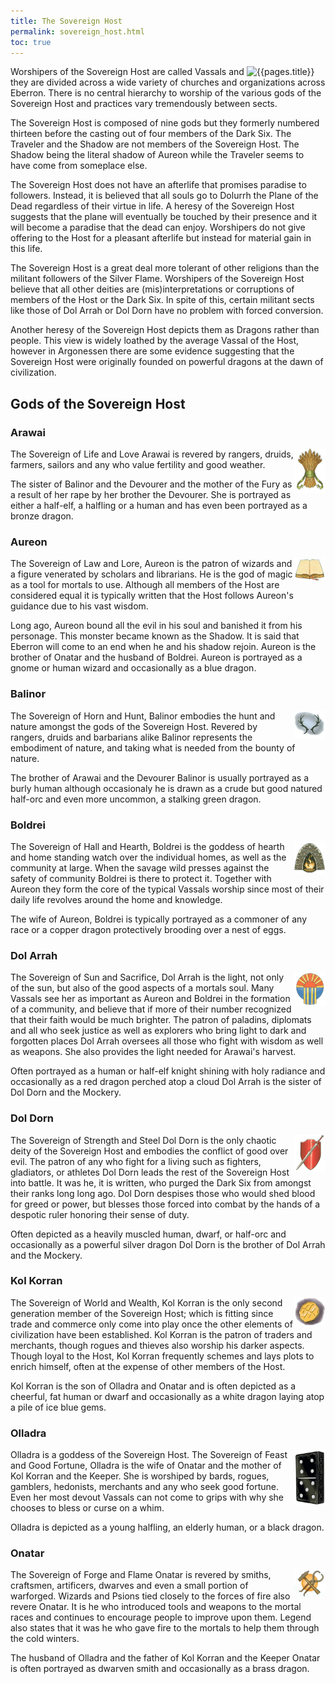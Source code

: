 ```yaml
---
title: The Sovereign Host
permalink: sovereign_host.html
toc: true
---
```


<img src='images/faiths/{{page.title}}.jpg' alt='{{pages.title}}' style="float:right; width:25%;">

Worshipers of the Sovereign Host are called Vassals and they are divided across a wide variety of churches and organizations across Eberron. There is no central hierarchy to worship of the various gods of the Sovereign Host and practices vary tremendously between sects.

The Sovereign Host is composed of nine gods but they formerly numbered thirteen before the casting out of four members of the Dark Six. The Traveler and the Shadow are not members of the Sovereign Host. The Shadow being the literal shadow of Aureon while the Traveler seems to have come from someplace else.

The Sovereign Host does not have an afterlife that promises paradise to followers. Instead, it is believed that all souls go to Dolurrh the Plane of the Dead regardless of their virtue in life. A heresy of the Sovereign Host suggests that the plane will eventually be touched by their presence and it will become a paradise that the dead can enjoy. Worshipers do not give offering to the Host for a pleasant afterlife but instead for material gain in this life.

The Sovereign Host is a great deal more tolerant of other religions than the militant followers of the Silver Flame. Worshipers of the Sovereign Host believe that all other deities are (mis)interpretations or corruptions of members of the Host or the Dark Six. In spite of this, certain militant sects like those of Dol Arrah or Dol Dorn have no problem with forced conversion.

Another heresy of the Sovereign Host depicts them as Dragons rather than people. This view is widely loathed by the average Vassal of the Host, however in Argonessen there are some evidence suggesting that the Sovereign Host were originally founded on powerful dragons at the dawn of civilization.

## Gods of the Sovereign Host

### Arawai
<img src='images/faiths/Arawai.jpg' alt='{{pages.title}}' style="float:right; width: 10%; ">
The Sovereign of Life and Love Arawai is revered by rangers, druids, farmers, sailors and any who value fertility and good weather.

The sister of Balinor and the Devourer and the mother of the Fury as a result of her rape by her brother the Devourer. She is portrayed as either a half-elf, a halfling or a human and has even been portrayed as a bronze dragon.

### Aureon
<img src='images/faiths/Aureon.jpg' alt='{{pages.title}}' style="float:right; width: 10%; ">
The Sovereign of Law and Lore, Aureon is the patron of wizards and a figure venerated by scholars and librarians. He is the god of magic as a tool for mortals to use. Although all members of the Host are considered equal it is typically written that the Host follows Aureon's guidance due to his vast wisdom.

Long ago, Aureon bound all the evil in his soul and banished it from his personage. This monster became known as the Shadow. It is said that Eberron will come to an end when he and his shadow rejoin. Aureon is the brother of Onatar and the husband of Boldrei. Aureon is portrayed as a gnome or human wizard and occasionally as a blue dragon.

### Balinor
<img src='images/faiths/Balinor.jpg' alt='{{pages.title}}' style="float:right; width: 10%; ">
The Sovereign of Horn and Hunt, Balinor embodies the hunt and nature amongst the gods of the Sovereign Host. Revered by rangers, druids and barbarians alike Balinor represents the embodiment of nature, and taking what is needed from the bounty of nature.

The brother of Arawai and the Devourer Balinor is usually portrayed as a burly human although occasionaly he is drawn as a crude but good natured half-orc and even more uncommon, a stalking green dragon.

### Boldrei
<img src='images/faiths/Boldrei.jpg' alt='{{pages.title}}' style="float:right; width: 10%; ">
The Sovereign of Hall and Hearth, Boldrei is the goddess of hearth and home standing watch over the individual homes, as well as the community at large. When the savage wild presses against the safety of community Boldrei is there to protect it. Together with Aureon they form the core of the typical Vassals worship since most of their daily life revolves around the home and knowledge.

The wife of Aureon, Boldrei is typically portrayed as a commoner of any race or a copper dragon protectively brooding over a nest of eggs.

### Dol Arrah
<img src='images/faiths/Dolarrah.jpg' alt='{{pages.title}}' style="float:right; width: 10%; ">
The Sovereign of Sun and Sacrifice, Dol Arrah is the light, not only of the sun, but also of the good aspects of a mortals soul. Many Vassals see her as important as Aureon and Boldrei in the formation of a community, and believe that if more of their number recognized that their faith would be much brighter. The patron of paladins, diplomats and all who seek justice as well as explorers who bring light to dark and forgotten places Dol Arrah oversees all those who fight with wisdom as well as weapons. She also provides the light needed for Arawai's harvest.

Often portrayed as a human or half-elf knight shining with holy radiance and occasionally as a red dragon perched atop a cloud Dol Arrah is the sister of Dol Dorn and the Mockery.

### Dol Dorn
<img src='images/faiths/Doldorn.jpg' alt='{{pages.title}}' style="float:right; width: 10%; ">
The Sovereign of Strength and Steel Dol Dorn is the only chaotic deity of the Sovereign Host and embodies the conflict of good over evil. The patron of any who fight for a living such as fighters, gladiators, or athletes Dol Dorn leads the rest of the Sovereign Host into battle. It was he, it is written, who purged the Dark Six from amongst their ranks long long ago. Dol Dorn despises those who would shed blood for greed or power, but blesses those forced into combat by the hands of a despotic ruler honoring their sense of duty.

Often depicted as a heavily muscled human, dwarf, or half-orc and occasionally as a powerful silver dragon Dol Dorn is the brother of Dol Arrah and the Mockery.

### Kol Korran
<img src='images/faiths/Kolkorran.jpg' alt='{{pages.title}}' style="float:right; width: 10%; ">
The Sovereign of World and Wealth, Kol Korran is the only second generation member of the Sovereign Host; which is fitting since trade and commerce only come into play once the other elements of civilization have been established. Kol Korran is the patron of traders and merchants, though rogues and thieves also worship his darker aspects. Though loyal to the Host, Kol Korran frequently schemes and lays plots to enrich himself, often at the expense of other members of the Host.

Kol Korran is the son of Olladra and Onatar and is often depicted as a cheerful, fat human or dwarf and occasionally as a white dragon laying atop a pile of ice blue gems.

### Olladra
<img src='images/faiths/Olladra.jpg' alt='{{pages.title}}' style="float:right; width: 10%; ">
Olladra is a goddess of the Sovereign Host. The Sovereign of Feast and Good Fortune, Olladra is the wife of Onatar and the mother of Kol Korran and the Keeper. She is worshiped by bards, rogues, gamblers, hedonists, merchants and any who seek good fortune. Even her most devout Vassals can not come to grips with why she chooses to bless or curse on a whim.

Olladra is depicted as a young halfling, an elderly human, or a black dragon.

### Onatar
<img src='images/faiths/Onatar.jpg' alt='{{pages.title}}' style="float:right; width: 10%; ">
The Sovereign of Forge and Flame Onatar is revered by smiths, craftsmen, artificers, dwarves and even a small portion of warforged. Wizards and Psions tied closely to the forces of fire also revere Onatar. It is he who introduced tools and weapons to the mortal races and continues to encourage people to improve upon them. Legend also states that it was he who gave fire to the mortals to help them through the cold winters.

The husband of Olladra and the father of Kol Korran and the Keeper Onatar is often portrayed as dwarven smith and occasionally as a brass dragon.